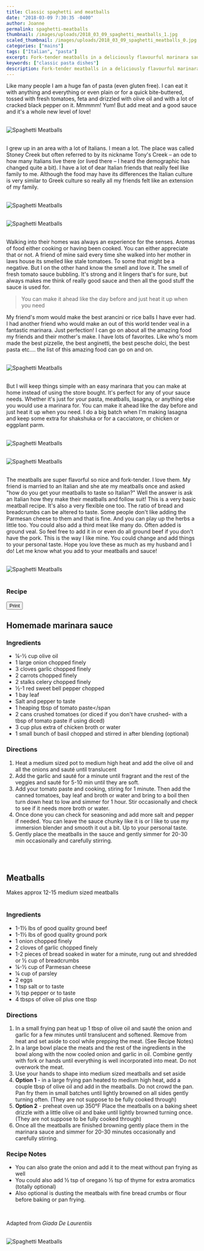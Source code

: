 ```yaml
---
title: Classic spaghetti and meatballs
date: "2018-03-09 7:30:35 -0400"
author: Joanne
permalink: spaghetti-meatballs
thumbnail: /images/uploads/2018_03_09_spaghetti_meatballs_1.jpg
scaled_thumbnail: /images/uploads/2018_03_09_spaghetti_meatballs_0.jpg
categories: ["mains"]
tags: ["Italian", "pasta"]
excerpt: Fork-tender meatballs in a deliciously flavourful marinara sauce
keywords: ["classic pasta dishes"]
description: Fork-tender meatballs in a deliciously flavourful marinara sauce
---
```

<span class="blog-text">

Like many people I am a huge fan of pasta (even gluten free). I can eat it with anything and everything or even plain or for a quick bite-buttered, tossed with fresh tomatoes, feta and drizzled with olive oil and with a lot of cracked black pepper on it.  Mmmmm! Yum! But add meat and a good sauce and it's a whole new level of love!
</br>
</br>

![Spaghetti Meatballs](/images/uploads/2018_03_09_spaghetti_meatballs_2.jpg)
</br>
</br>

I grew up in an area with a lot of Italians. I mean a lot. The place was called Stoney Creek but often referred to by its nickname Tony's Creek – an ode to how many Italians live there (or lived there – I heard the demographic has changed quite a bit). I have a lot of dear Italian friends that really feel like family to me.  Although the food may have its differences the Italian culture is very similar to Greek culture so really all my friends felt like an extension of my family.
</br>
</br>

![Spaghetti Meatballs](/images/uploads/2018_03_09_spaghetti_meatballs_3.jpg)
</br>
</br>

![Spaghetti Meatballs](/images/uploads/2018_03_09_spaghetti_meatballs_4.jpg)
</br>
</br>

Walking into their homes was always an experience for the senses. Aromas of food either cooking or having been cooked. You can either appreciate that or not. A friend of mine said every time she walked into her mother in laws house its smelled like stale tomatoes. To some that might be a negative. But I on the other hand know the smell and love it.  The smell of fresh tomato sauce bubbling.  It's strong and it lingers that's for sure, but always makes me think of really good sauce and then all the good stuff the sauce is used for.

> You can make it ahead like the day before and just heat it up when you need

My friend's mom would make the best arancini or rice balls I have ever had. I had another friend who would make an out of this world tender veal in a fantastic marinara. Just perfection! I can go on about all the amazing food my friends and their mother's make.  I have lots of favorites. Like who's mom made the best pizzelle, the best anginetti, the best pesche dolci, the best pasta etc.... the list of this amazing food can go on and on.
</br>
</br>

![Spaghetti Meatballs](/images/uploads/2018_03_09_spaghetti_meatballs_5.jpg)
</br>
</br>

But I will keep things simple with an easy marinara that you can make at home instead of using the store bought. It's perfect for any of your sauce needs. Whether it's just for your pasta, meatballs, lasagna, or anything else you would use a marinara for. You can make it ahead like the day before and just heat it up when you need. I do a big batch when I'm making lasagna and keep some extra for shakshuka or for a cacciatore, or chicken or eggplant parm.
</br>
</br>

![Spaghetti Meatballs](/images/uploads/2018_03_09_spaghetti_meatballs_6.jpg)
</br>
</br>

![Spaghetti Meatballs](/images/uploads/2018_03_09_spaghetti_meatballs_7.jpg)
</br>
</br>

The meatballs are super flavorful so nice and fork-tender. I love them.  My friend is married to an Italian and she ate my meatballs once and asked "how do you get your meatballs to taste so Italian?" Well the answer is ask an Italian how they make their meatballs and follow suit! This is a very basic meatball recipe.  It's also a very flexible one too.  The ratio of bread and breadcrumbs can be altered to taste.  Some people don't like adding the Parmesan cheese to them and that is fine. And you can play up the herbs a little too.  You could also add a third meat like many do. Often added is ground veal. So feel free to add it in or even do all ground beef if you don't have the pork. This is the way I like mine.  You could change and add things to your personal taste. Hope you love these as much as my husband and I do! Let me know what you add to your meatballs and sauce!
</br>
</br>

![Spaghetti Meatballs](/images/uploads/2018_03_09_spaghetti_meatballs_8.jpg)
</br>
</br>

</span>

### Recipe
<div print_button><form>
<input type="button" value="Print" class="btn__print" onClick="window.print()">
</form></div>


## Homemade marinara sauce

### Ingredients

* <span itemprop="ingredients"> &frac14;-&frac12; cup olive oil</span>
* <span itemprop="ingredients"> 1 large onion chopped finely</span>
* <span itemprop="ingredients"> 3 cloves garlic chopped finely</span>
* <span itemprop="ingredients"> 2 carrots chopped finely</span>
* <span itemprop="ingredients"> 2 stalks celery chopped finely</span>
* <span itemprop="ingredients"> &frac12;-1 red sweet bell pepper chopped</span>
* <span itemprop="ingredients"> 1 bay leaf</span>
* <span itemprop="ingredients"> Salt and pepper to taste</span>
* <span itemprop="ingredients"> 1 heaping tbsp of tomato paste</span
* <span itemprop="ingredients"> 2 cans crushed tomatoes (or diced if you don't have crushed- with a tbsp of tomato paste if using diced)</span>
* <span itemprop="ingredients"> 3 cup plus extra of chicken broth or water</span>
* <span itemprop="ingredients"> 1 small bunch of basil chopped and stirred in after blending (optional)</span>


### Directions

1. Heat a medium sized pot to medium high heat and add the olive oil and all the onions and sauté until translucent
1. Add the garlic and sauté for a minute until fragrant and the rest of the veggies and sauté for 5-10 min until they are soft.  
1. Add your tomato paste and cooking, stiring for 1 minute. Then add the canned tomatoes, bay leaf and broth or water and bring to a boil then turn down heat to low and simmer for 1 hour. Stir occasionally and check to see if it needs more broth or water.  
1. Once done you can check for seasoning and add more salt and pepper if needed.  You can leave the sauce chunky like it is or I like to use my immersion blender and smooth it out a bit.  Up to your personal taste.
1. Gently place the meatballs in the sauce and gently simmer for 20-30 min occasionally and carefully stirring.
</br>
</br>

## Meatballs
Makes approx 12-15 medium sized meatballs
</br>
</br>

### Ingredients

* 1-1&frac12; lbs of good quality ground beef
* 1-1&frac12; lbs of good quality ground pork
* 1 onion chopped finely
* 2 cloves of garlic chopped finely
* 1-2 pieces of bread soaked in water for a minute, rung out and shredded or &frac12; cup of breadcrumbs
* &frac14;-&frac12; cup of Parmesan cheese
* &frac14; cup of parsley
* 2 eggs
* 1 tsp salt or to taste
* &frac12; tsp pepper or to taste
* 4 tbsps of olive oil plus one tbsp  


### Directions

1. In a small frying pan heat up 1 tbsp of olive oil and sauté the onion and garlic for a few minutes until translucent and softened. Remove from heat and set aside to cool while prepping the meat. (See Recipe Notes)
1. In a large bowl place the meats and the rest of the ingredients in the bowl along with the now cooled onion and garlic in oil.   Combine gently with fork or hands until everything is well incorporated into meat.  Do not overwork the meat.  
1. Use your hands to shape into medium sized meatballs and set aside
1. **Option 1** - in a large frying pan heated to medium high heat, add a couple tbsp of olive oil and add in the meatballs. Do not crowd the pan. Pan fry them in small batches until lightly browned on all sides gently turning often. (They are not suppose to be fully cooked through)
1. **Option 2** - preheat oven up 350&deg;F
Place the meatballs on a baking sheet drizzle with a little olive oil and bake until lightly browned turning once. (They are not suppose to be fully cooked through)
1. Once all the meatballs are finished browning gently place them in the marinara sauce and simmer for 20-30 minutes occasionally and carefully stirring.  

### Recipe Notes

* You can also grate the onion and add it to the meat without pan frying as well  
* You could also add &frac12; tsp of oregano &frac12; tsp of thyme for extra aromatics (totally optional)
* Also optional is dusting the meatbals with fine bread crumbs or flour before baking or pan frying.
</br>

Adapted from _Giada De Laurentiis_
</br>
</br>

![Spaghetti Meatballs](/images/uploads/2018_03_09_spaghetti_meatballs_9.jpg)